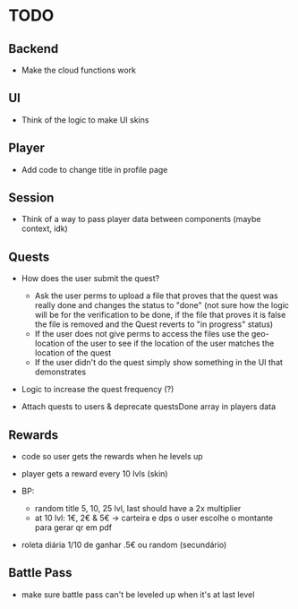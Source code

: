 # TODO

## Backend

- Make the cloud functions work

## UI

- Think of the logic to make UI skins

## Player

- Add code to change title in profile page

## Session

- Think of a way to pass player data between components (maybe context, idk)

## Quests

- How does the user submit the quest?

  - Ask the user perms to upload a file that proves that the quest was really done and changes the status to "done" (not sure how the logic will be for the verification to be done, if the file that proves it is false the file is removed and the Quest reverts to "in progress" status)
  - If the user does not give perms to access the files use the geo-location of the user to see if the location of the user matches the location of the quest
  - If the user didn't do the quest simply show something in the UI that demonstrates

- Logic to increase the quest frequency (?)
- Attach quests to users & deprecate questsDone array in players data

## Rewards

- code so user gets the rewards when he levels up
- player gets a reward every 10 lvls (skin)
- BP:

  - random title 5, 10, 25 lvl, last should have a 2x multiplier
  - at 10 lvl: 1€, 2€ & 5€ -> carteira e dps o user escolhe o montante para gerar qr em pdf

- roleta diária 1/10 de ganhar .5€ ou random (secundário)

## Battle Pass

- make sure battle pass can't be leveled up when it's at last level
